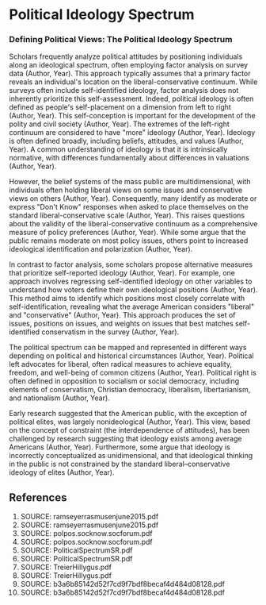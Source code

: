 # Political Ideology Spectrum

### Defining Political Views: The Political Ideology Spectrum

Scholars frequently analyze political attitudes by positioning individuals along an ideological spectrum, often employing factor analysis on survey data (Author, Year). This approach typically assumes that a primary factor reveals an individual's location on the liberal-conservative continuum. While surveys often include self-identified ideology, factor analysis does not inherently prioritize this self-assessment. Indeed, political ideology is often defined as people's self-placement on a dimension from left to right (Author, Year). This self-conception is important for the development of the polity and civil society (Author, Year). The extremes of the left-right continuum are considered to have "more" ideology (Author, Year). Ideology is often defined broadly, including beliefs, attitudes, and values (Author, Year). A common understanding of ideology is that it is intrinsically normative, with differences fundamentally about differences in valuations (Author, Year).

However, the belief systems of the mass public are multidimensional, with individuals often holding liberal views on some issues and conservative views on others (Author, Year). Consequently, many identify as moderate or express "Don't Know" responses when asked to place themselves on the standard liberal-conservative scale (Author, Year). This raises questions about the validity of the liberal-conservative continuum as a comprehensive measure of policy preferences (Author, Year). While some argue that the public remains moderate on most policy issues, others point to increased ideological identification and polarization (Author, Year).

In contrast to factor analysis, some scholars propose alternative measures that prioritize self-reported ideology (Author, Year). For example, one approach involves regressing self-identified ideology on other variables to understand how voters define their own ideological positions (Author, Year). This method aims to identify which positions most closely correlate with self-identification, revealing what the average American considers "liberal" and "conservative" (Author, Year). This approach produces the set of issues, positions on issues, and weights on issues that best matches self-identified conservatism in the survey (Author, Year).

The political spectrum can be mapped and represented in different ways depending on political and historical circumstances (Author, Year). Political left advocates for liberal, often radical measures to achieve equality, freedom, and well-being of common citizens (Author, Year). Political right is often defined in opposition to socialism or social democracy, including elements of conservatism, Christian democracy, liberalism, libertarianism, and nationalism (Author, Year).

Early research suggested that the American public, with the exception of political elites, was largely nonideological (Author, Year). This view, based on the concept of constraint (the interdependence of attitudes), has been challenged by research suggesting that ideology exists among average Americans (Author, Year). Furthermore, some argue that ideology is incorrectly conceptualized as unidimensional, and that ideological thinking in the public is not constrained by the standard liberal–conservative ideology of elites (Author, Year).


## References

1. SOURCE: ramseyerrasmusenjune2015.pdf
2. SOURCE: ramseyerrasmusenjune2015.pdf
3. SOURCE: polpos.socknow.socforum.pdf
4. SOURCE: polpos.socknow.socforum.pdf
5. SOURCE: PoliticalSpectrumSR.pdf
6. SOURCE: PoliticalSpectrumSR.pdf
7. SOURCE: TreierHillygus.pdf
8. SOURCE: TreierHillygus.pdf
9. SOURCE: b3a6b85142d52f7cd9f7bdf8becaf4d484d08128.pdf
10. SOURCE: b3a6b85142d52f7cd9f7bdf8becaf4d484d08128.pdf
